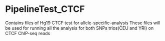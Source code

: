 # PipelineTest_CTCF
Contains files of Hg19 CTCF test for allele-specific-analysis
These files will be used for running all the analysis for both SNPs trios(CEU and YRI) on CTCF ChIP-seq reads
